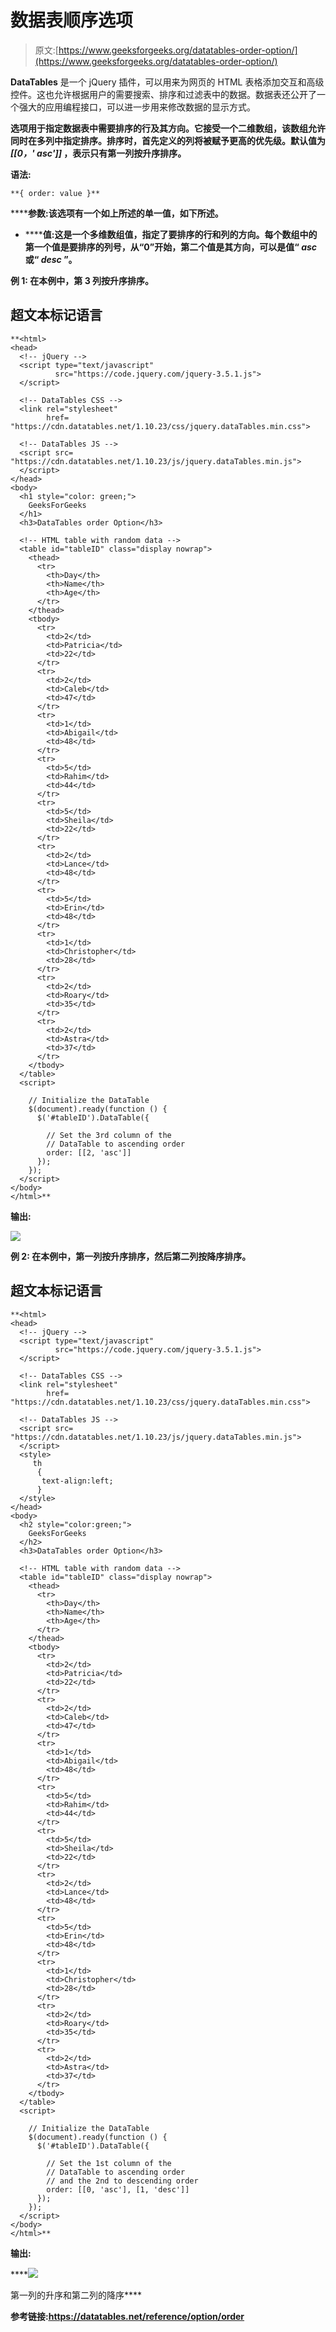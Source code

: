 # 数据表顺序选项

> 原文:[https://www.geeksforgeeks.org/datatables-order-option/](https://www.geeksforgeeks.org/datatables-order-option/)

**DataTables** 是一个 jQuery 插件，可以用来为网页的 HTML 表格添加交互和高级控件。这也允许根据用户的需要搜索、排序和过滤表中的数据。数据表还公开了一个强大的应用编程接口，可以进一步用来修改数据的显示方式。

****选项用于指定数据表中需要排序的行及其方向。它接受一个二维数组，该数组允许同时在多列中指定排序。排序时，首先定义的列将被赋予更高的优先级。默认值为 *[[0，' asc']]* ，表示只有第一列按升序排序。****

******语法:******

```
**{ order: value }**
```

******参数:**该选项有一个如上所述的单一值，如下所述。****

*   ******值:**这是一个多维数组值，指定了要排序的行和列的方向。每个数组中的第一个值是要排序的列号，从“0”开始，第二个值是其方向，可以是值“ *asc* 或“ *desc* ”。****

******例 1:** 在本例中，第 3 列按升序排序。****

## ****超文本标记语言****

```
**<html>
<head>
  <!-- jQuery -->
  <script type="text/javascript" 
          src="https://code.jquery.com/jquery-3.5.1.js">
  </script>

  <!-- DataTables CSS -->
  <link rel="stylesheet"
        href=
"https://cdn.datatables.net/1.10.23/css/jquery.dataTables.min.css">

  <!-- DataTables JS -->
  <script src=
"https://cdn.datatables.net/1.10.23/js/jquery.dataTables.min.js">
  </script>
</head>
<body>
  <h1 style="color: green;">
    GeeksForGeeks
  </h1>
  <h3>DataTables order Option</h3>

  <!-- HTML table with random data -->
  <table id="tableID" class="display nowrap">
    <thead>
      <tr>
        <th>Day</th>
        <th>Name</th>
        <th>Age</th>
      </tr>
    </thead>
    <tbody>
      <tr>
        <td>2</td>
        <td>Patricia</td>
        <td>22</td>
      </tr>
      <tr>
        <td>2</td>
        <td>Caleb</td>
        <td>47</td>
      </tr>
      <tr>
        <td>1</td>
        <td>Abigail</td>
        <td>48</td>
      </tr>
      <tr>
        <td>5</td>
        <td>Rahim</td>
        <td>44</td>
      </tr>
      <tr>
        <td>5</td>
        <td>Sheila</td>
        <td>22</td>
      </tr>
      <tr>
        <td>2</td>
        <td>Lance</td>
        <td>48</td>
      </tr>
      <tr>
        <td>5</td>
        <td>Erin</td>
        <td>48</td>
      </tr>
      <tr>
        <td>1</td>
        <td>Christopher</td>
        <td>28</td>
      </tr>
      <tr>
        <td>2</td>
        <td>Roary</td>
        <td>35</td>
      </tr>
      <tr>
        <td>2</td>
        <td>Astra</td>
        <td>37</td>
      </tr>
    </tbody>
  </table>
  <script>

    // Initialize the DataTable
    $(document).ready(function () {
      $('#tableID').DataTable({

        // Set the 3rd column of the
        // DataTable to ascending order
        order: [[2, 'asc']]
      });
    }); 
  </script>
</body>
</html>**
```

******输出:******

****![](img/22091b316f1e127e6180a26185a345dc.png)****

******例 2:** 在本例中，第一列按升序排序，然后第二列按降序排序。****

## ****超文本标记语言****

```
**<html>
<head>
  <!-- jQuery -->
  <script type="text/javascript" 
          src="https://code.jquery.com/jquery-3.5.1.js">
  </script>

  <!-- DataTables CSS -->
  <link rel="stylesheet"
        href=
"https://cdn.datatables.net/1.10.23/css/jquery.dataTables.min.css">

  <!-- DataTables JS -->
  <script src=
"https://cdn.datatables.net/1.10.23/js/jquery.dataTables.min.js">
  </script>
  <style>
     th
      {
       text-align:left; 
      }
  </style>
</head>
<body>
  <h2 style="color:green;">
    GeeksForGeeks
  </h2>
  <h3>DataTables order Option</h3>

  <!-- HTML table with random data -->
  <table id="tableID" class="display nowrap">
    <thead>
      <tr>
        <th>Day</th>
        <th>Name</th>
        <th>Age</th>
      </tr>
    </thead>
    <tbody>
      <tr>
        <td>2</td>
        <td>Patricia</td>
        <td>22</td>
      </tr>
      <tr>
        <td>2</td>
        <td>Caleb</td>
        <td>47</td>
      </tr>
      <tr>
        <td>1</td>
        <td>Abigail</td>
        <td>48</td>
      </tr>
      <tr>
        <td>5</td>
        <td>Rahim</td>
        <td>44</td>
      </tr>
      <tr>
        <td>5</td>
        <td>Sheila</td>
        <td>22</td>
      </tr>
      <tr>
        <td>2</td>
        <td>Lance</td>
        <td>48</td>
      </tr>
      <tr>
        <td>5</td>
        <td>Erin</td>
        <td>48</td>
      </tr>
      <tr>
        <td>1</td>
        <td>Christopher</td>
        <td>28</td>
      </tr>
      <tr>
        <td>2</td>
        <td>Roary</td>
        <td>35</td>
      </tr>
      <tr>
        <td>2</td>
        <td>Astra</td>
        <td>37</td>
      </tr>
    </tbody>
  </table>
  <script>

    // Initialize the DataTable
    $(document).ready(function () {
      $('#tableID').DataTable({

        // Set the 1st column of the
        // DataTable to ascending order
        // and the 2nd to descending order
        order: [[0, 'asc'], [1, 'desc']]
      });
    }); 
  </script>
</body>
</html>**
```

******输出:******

****![](img/9c09ff6ad0c67a73cb3f52ced6487c6a.png)

第一列的升序和第二列的降序**** 

******参考链接:**[<u><u>https://datatables.net/reference/option/order</u></u>](https://datatables.net/reference/option/order)****